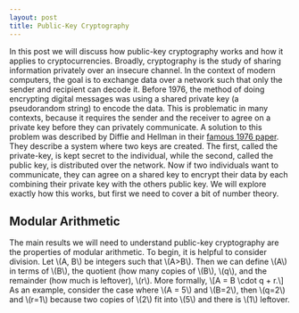 ```yaml
---
layout: post
title: Public-Key Cryptography
---
```


In this post we will discuss how public-key cryptography works and how it applies to cryptocurrencies. Broadly, cryptography is the study of sharing information privately over an insecure channel. In the context of modern computers, the goal is to exchange data over a network such that only the sender and recipient can decode it. Before 1976, the method of doing encrypting digital messages was using a shared private key (a pseudorandom string) to encode the data. This is problematic in many contexts, because it requires the sender and the receiver to agree on a private key before they can privately communicate. A solution to this problem was described by Diffie and Hellman in their [famous 1976 paper](https://ee.stanford.edu/~hellman/publications/24.pdf). They describe a system where two keys are created. The first, called the private-key, is kept secret to the individual, while the second, called the public key, is distributed over the network. Now if two individuals want to communicate, they can agree on a shared key to encrypt their data by each combining their private key with the others public key. We will explore exactly how this works, but first we need to cover a bit of number theory.

## Modular Arithmetic
The main results we will need to understand public-key cryptography are the properties of modular arithmetic. To begin, it is helpful to consider division. Let \\(A, B\\) be integers such that \\(A>B\\). Then we can define \\(A\\) in terms of \\(B\\), the quotient (how many copies of \\(B\\), \\(q\\), and the remainder (how much is leftover), \\(r\\). More formally,
\\[A = B \cdot q + r.\\]
As an example, consider the case where \\(A = 5\\) and \\(B=2\\), then \\(q=2\\) and \\(r=1\\) because two copies of \\(2\\) fit into \\(5\\) and there is \\(1\\) leftover.